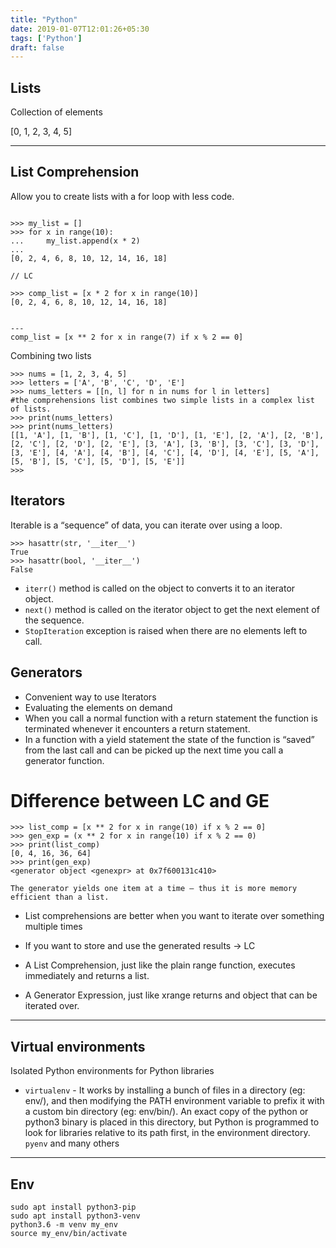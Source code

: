 ```yaml
---
title: "Python"
date: 2019-01-07T12:01:26+05:30
tags: ['Python']
draft: false
---
```


## Lists

Collection of elements

[0, 1, 2, 3, 4, 5]

---

##  List Comprehension
Allow you to create lists with a for loop with less code.


```

>>> my_list = []
>>> for x in range(10):
...     my_list.append(x * 2)
... 
[0, 2, 4, 6, 8, 10, 12, 14, 16, 18]

// LC

>>> comp_list = [x * 2 for x in range(10)] 
[0, 2, 4, 6, 8, 10, 12, 14, 16, 18]


---
comp_list = [x ** 2 for x in range(7) if x % 2 == 0]

```

Combining two lists

```
>>> nums = [1, 2, 3, 4, 5]
>>> letters = ['A', 'B', 'C', 'D', 'E']
>>> nums_letters = [[n, l] for n in nums for l in letters]
#the comprehensions list combines two simple lists in a complex list of lists.
>>> print(nums_letters)
>>> print(nums_letters)
[[1, 'A'], [1, 'B'], [1, 'C'], [1, 'D'], [1, 'E'], [2, 'A'], [2, 'B'], [2, 'C'], [2, 'D'], [2, 'E'], [3, 'A'], [3, 'B'], [3, 'C'], [3, 'D'], [3, 'E'], [4, 'A'], [4, 'B'], [4, 'C'], [4, 'D'], [4, 'E'], [5, 'A'], [5, 'B'], [5, 'C'], [5, 'D'], [5, 'E']]
>>>

```


## Iterators

Iterable is a “sequence” of data, you can iterate over using a loop.

```
>>> hasattr(str, '__iter__')
True  
>>> hasattr(bool, '__iter__')
False
```

- `iterr()` method is called on the object to converts it to an iterator object.
-  `next()` method is called on the iterator object to get the next element of the sequence.
-  `StopIteration` exception is raised when there are no elements left to call.

## Generators

- Convenient way to use Iterators
- Evaluating the elements on demand
- When you call a normal function with a return statement the function is terminated whenever it encounters a return statement.
- In a function with a yield statement the state of the function is “saved” from the last call and can be picked up the next time you call a generator function.

# Difference between LC and GE

```
>>> list_comp = [x ** 2 for x in range(10) if x % 2 == 0]
>>> gen_exp = (x ** 2 for x in range(10) if x % 2 == 0)
>>> print(list_comp)
[0, 4, 16, 36, 64]
>>> print(gen_exp)
<generator object <genexpr> at 0x7f600131c410>

```

`The generator yields one item at a time — thus it is more memory efficient than a list.`

- List comprehensions are better when you want to iterate over something multiple times
-  If you want to store and use the generated results -> LC

- A List Comprehension, just like the plain range function, executes immediately and returns a list.

- A Generator Expression, just like xrange returns and object that can be iterated over.

----

## Virtual environments
Isolated Python environments for Python libraries

- `virtualenv` - 
It works by installing a bunch of files in a directory (eg: env/), and then modifying the PATH environment variable to prefix it with a custom bin directory (eg: env/bin/). An exact copy of the python or python3 binary is placed in this directory, but Python is programmed to look for libraries relative to its path first, in the environment directory. 
`pyenv` and many others

---

## Env

```
sudo apt install python3-pip
sudo apt install python3-venv
python3.6 -m venv my_env
source my_env/bin/activate
```